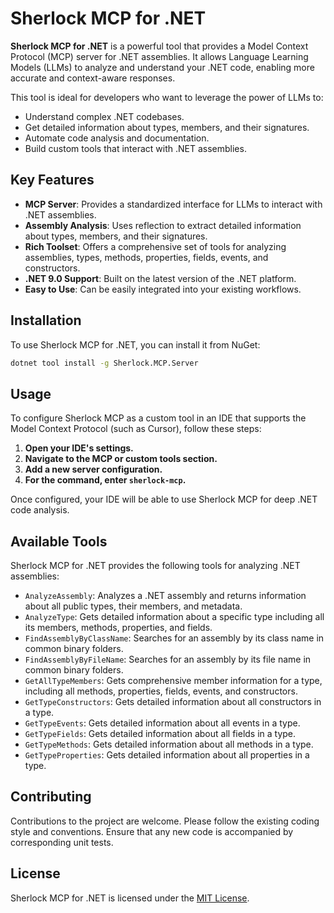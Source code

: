 # Sherlock MCP for .NET

**Sherlock MCP for .NET** is a powerful tool that provides a Model Context Protocol (MCP) server for .NET assemblies. It allows Language Learning Models (LLMs) to analyze and understand your .NET code, enabling more accurate and context-aware responses.

This tool is ideal for developers who want to leverage the power of LLMs to:

*   Understand complex .NET codebases.
*   Get detailed information about types, members, and their signatures.
*   Automate code analysis and documentation.
*   Build custom tools that interact with .NET assemblies.

## Key Features

*   **MCP Server**: Provides a standardized interface for LLMs to interact with .NET assemblies.
*   **Assembly Analysis**: Uses reflection to extract detailed information about types, members, and their signatures.
*   **Rich Toolset**: Offers a comprehensive set of tools for analyzing assemblies, types, methods, properties, fields, events, and constructors.
*   **.NET 9.0 Support**: Built on the latest version of the .NET platform.
*   **Easy to Use**: Can be easily integrated into your existing workflows.

## Installation

To use Sherlock MCP for .NET, you can install it from NuGet:

```bash
dotnet tool install -g Sherlock.MCP.Server
```

## Usage

To configure Sherlock MCP as a custom tool in an IDE that supports the Model Context Protocol (such as Cursor), follow these steps:

1.  **Open your IDE's settings.**
2.  **Navigate to the MCP or custom tools section.**
3.  **Add a new server configuration.**
4.  **For the command, enter `sherlock-mcp`.**

Once configured, your IDE will be able to use Sherlock MCP for deep .NET code analysis.

## Available Tools

Sherlock MCP for .NET provides the following tools for analyzing .NET assemblies:

*   `AnalyzeAssembly`: Analyzes a .NET assembly and returns information about all public types, their members, and metadata.
*   `AnalyzeType`: Gets detailed information about a specific type including all its members, methods, properties, and fields.
*   `FindAssemblyByClassName`: Searches for an assembly by its class name in common binary folders.
*   `FindAssemblyByFileName`: Searches for an assembly by its file name in common binary folders.
*   `GetAllTypeMembers`: Gets comprehensive member information for a type, including all methods, properties, fields, events, and constructors.
*   `GetTypeConstructors`: Gets detailed information about all constructors in a type.
*   `GetTypeEvents`: Gets detailed information about all events in a type.
*   `GetTypeFields`: Gets detailed information about all fields in a type.
*   `GetTypeMethods`: Gets detailed information about all methods in a type.
*   `GetTypeProperties`: Gets detailed information about all properties in a type.

## Contributing

Contributions to the project are welcome. Please follow the existing coding style and conventions. Ensure that any new code is accompanied by corresponding unit tests.

## License

Sherlock MCP for .NET is licensed under the [MIT License](LICENSE).
